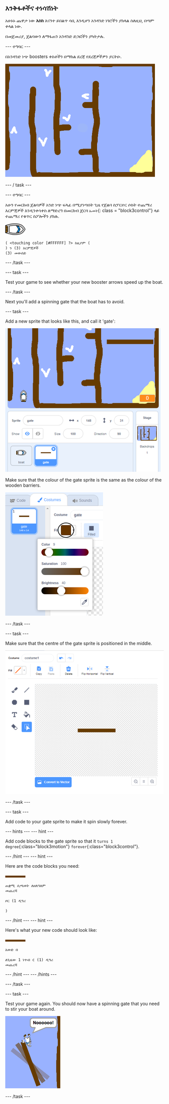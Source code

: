 ## እንቅፋቶችና ተነሳሽነት

አሁኑኑ ጨዋታ ነው **እስከ** እናንተ ይበልጥ ሳቢ እንዲሆን አንዳንድ ነገሮችን ያክላል ስለዚህ, በጣም ቀላል ነው.

በመጀመሪያ, ጀልባውን ለማፋጠን አንዳንድ ድጋፎችን ያካትታሉ.

\--- ተግባር \---

በአንዳንድ ነጭ boosters ቀስቶችን በማከል ደረጃ የደረጃዎችዎን ያርትዑ.

![ቅጽበታዊ ገጽ እይታ](images/boat-boost.png)

\--- / task \---

\--- ተግባር \---

አሁን የመርከብ ጀልባዎች አንድ ነጭ ፍላፊ በሚያነጣበት ጊዜ የጀልባ ስፓርተር ሶስት ተጨማሪ እርምጃዎች እንዲንቀሳቀስ ለማድረግ በመርከብ ጀርባ `ኡመት`{: class = "block3control"} ላይ ተጨማሪ የቁጥር ስፖሎችን ያክሉ.

![boat-sprite](images/boat_resize.png)

```blocks3
( <touching color [#FFFFFF] ?> ከዚያም (
) ን (3) እርምጃዎች
(3) መውሰድ
```

\--- /task \---

\--- task \---

Test your game to see whether your new booster arrows speed up the boat.

\--- /task \---

Next you'll add a spinning gate that the boat has to avoid.

\--- task \---

Add a new sprite that looks like this, and call it 'gate':

![screenshot](images/boat-gate.png)

Make sure that the colour of the gate sprite is the same as the colour of the wooden barriers.

![screenshot](images/brown-hsv.png)

\--- /task \---

\--- task \---

Make sure that the centre of the gate sprite is positioned in the middle.

![screenshot](images/boat-center.png)

\--- /task \---

\--- task \---

Add code to your gate sprite to make it spin slowly forever.

\--- hints \--- \--- hint \---

Add code blocks to the gate sprite so that it `turns 1 degree`{:class="block3motion"} `forever`{:class="block3control"}.

\--- /hint \--- \--- hint \---

Here are the code blocks you need:

![gate](images/gate.png)

```blocks3
ጠቋሚ ሲጫወት ለዘለዓለም
መጨረሻ

ዞር (1 ዲግሪ

)
```

\--- /hint \--- \--- hint \---

Here's what your new code should look like:

![gate](images/gate.png)

```blocks3
አውድ በ

ለጊዜው 1 ነጥብ c (1) ዲግሪ
መጨረሻ
```

\--- /hint \--- \--- /hints \---

\--- /task \---

\--- task \---

Test your game again. You should now have a spinning gate that you need to stir your boat around.

![screenshot](images/boat-gate-test.png)

\--- /task \---